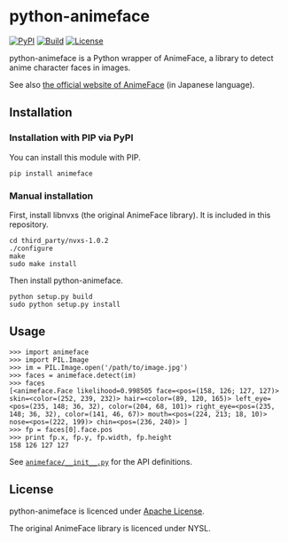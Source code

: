 # python-animeface

[![PyPI](https://img.shields.io/pypi/v/animeface.svg)](https://pypi.python.org/pypi/animeface)
[![Build](https://github.com/nya3jp/python-animeface/actions/workflows/build.yaml/badge.svg?branch=main)](https://github.com/nya3jp/python-animeface/actions/workflows/build.yaml)
[![License](https://img.shields.io/github/license/nya3jp/python-animeface.svg)](https://github.com/nya3jp/python-animeface/blob/main/LICENSE)

python-animeface is a Python wrapper of AnimeFace, a library to detect
anime character faces in images.

See also [the official website of AnimeFace](http://anime.udp.jp/imager-animeface.html)
(in Japanese language).


## Installation

### Installation with PIP via PyPI

You can install this module with PIP.

```
pip install animeface
```


### Manual installation

First, install libnvxs (the original AnimeFace library). It is included in this repository.

```
cd third_party/nvxs-1.0.2
./configure
make
sudo make install
```

Then install python-animeface.

```
python setup.py build
sudo python setup.py install
```

## Usage

```
>>> import animeface
>>> import PIL.Image
>>> im = PIL.Image.open('/path/to/image.jpg')
>>> faces = animeface.detect(im)
>>> faces
[<animeface.Face likelihood=0.998505 face=<pos=(158, 126; 127, 127)> skin=<color=(252, 239, 232)> hair=<color=(89, 120, 165)> left_eye=<pos=(235, 148; 36, 32), color=(204, 68, 101)> right_eye=<pos=(235, 148; 36, 32), color=(141, 46, 67)> mouth=<pos=(224, 213; 18, 10)> nose=<pos=(222, 199)> chin=<pos=(236, 240)> ]
>>> fp = faces[0].face.pos
>>> print fp.x, fp.y, fp.width, fp.height
158 126 127 127
```

See [`animeface/__init__.py`](animeface/__init__.py) for the API definitions.


## License

python-animeface is licenced under [Apache License](LICENSE).

The original AnimeFace library is licenced under NYSL.
